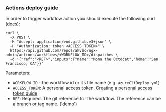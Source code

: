 ### Actions deploy guide

In order to trigger workflow action you should execute the following curl ([docs](https://docs.github.com/en/rest/actions/workflows#create-a-workflow-dispatch-event)):

```
curl \
  -X POST \
  -H "Accept: application/vnd.github.v3+json" \
  -H "Authorization: token <ACCESS_TOKEN>" \
  https://api.github.com/repos/akveo/ngx-admin/actions/workflows/<WORKFLOW_ID>/dispatches \
  -d '{"ref":"<REF>","inputs":{"name":"Mona the Octocat","home":"San Francisco, CA"}}'
```

Parameters:

- `WORKFLOW_ID` - the workflow id or its file name (e.g. `azureCliDeploy.yml`)
- `ACCESS_TOKEN`: A personal access token. Creating a [personal access token guide](https://help.github.com/en/github/authenticating-to-github/creating-a-personal-access-token-for-the-command-line)
- `REF`: Required. The git reference for the workflow. The reference can be a branch or tag name. ('demo')
